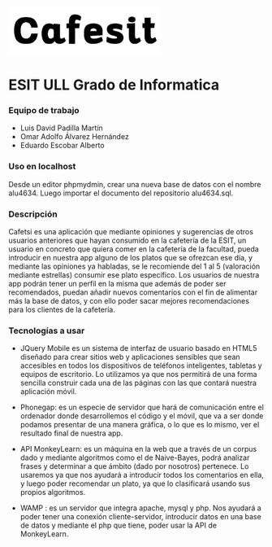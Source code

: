 ![](Cafesit/images/logo-negro.png)
# ESIT ULL Grado de Informatica

### Equipo de trabajo
* Luis David Padilla Martín
* Omar Adolfo Álvarez Hernández
* Eduardo Escobar Alberto

### Uso en localhost
Desde un editor phpmydmin, crear una nueva base de datos con el nombre alu4634. Luego importar el documento del repositorio alu4634.sql.

### Descripción
Cafetsi es una aplicación que mediante opiniones y sugerencias de otros usuarios anteriores que hayan consumido en la cafetería de la ESIT, un usuario en concreto que quiera comer en la cafetería de la facultad, pueda introducir en nuestra app alguno de los platos que se ofrezcan ese día, y mediante las opiniones ya habladas, se le recomiende del 1 al 5 (valoración mediante estrellas) consumir ese plato específico. Los usuarios de nuestra app podrán tener un perfil en la misma que además de poder ser recomendados, puedan añadir nuevos comentarios con el fin de alimentar más la base de datos, y con ello poder sacar mejores recomendaciones para los clientes de la cafetería.

### Tecnologías a usar
* JQuery Mobile es un sistema de interfaz de usuario basado en HTML5 diseñado para crear sitios web y aplicaciones sensibles que sean accesibles en todos los dispositivos de teléfonos inteligentes, tabletas y equipos de escritorio. Lo utilizamos ya que nos permitirá de una forma sencilla construir cada una de las páginas con las que contará nuestra aplicación móvil.

* Phonegap: es un especie de servidor que hará de comunicación entre el ordenador donde desarrollemos el código y el móvil, que va a ser donde podamos presentar de una manera gráfica, o lo que es lo mismo, ver el resultado final de nuestra app.

* API MonkeyLearn: es un máquina en la web que a través de un corpus dado y mediante algoritmos como el de Naive-Bayes, podrá analizar frases y determinar a que ámbito (dado por nosotros) pertenece. Lo usaremos ya que nos ayudará a introducir todos los comentarios en ella, y luego poder recomendar un plato, ya que lo clasificará usando sus propios algoritmos.

* WAMP : es un servidor que integra apache, mysql y php. Nos ayudará a poder tener una conexión cliente-servidor, introducir datos en una base de datos y mediante el php que tiene, poder usar la API de MonkeyLearn.

